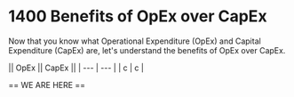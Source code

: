 # 1400 Benefits of OpEx over CapEx

Now that you know what Operational Expenditure (OpEx) and Capital Expenditure (CapEx) are, let's understand the benefits of OpEx over CapEx.

|| OpEx || CapEx ||
| --- | --- |
| c | c |














== WE ARE HERE ==
